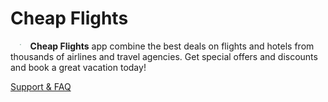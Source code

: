 # Cheap Flights

<img src="http://travelmobileapps.github.io/cheapflights/icon.svg" style="zoom:10%; float: left; padding: 50px 150px" />**Cheap Flights** app combine the best deals on flights and hotels from thousands of airlines and travel agencies. Get special offers and discounts and book a great vacation today!

[Support & FAQ](https://cheapcheapflights.nethouse.ru)

